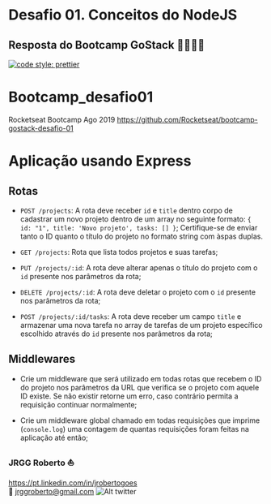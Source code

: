 # Desafio 01. Conceitos do NodeJS
## Resposta do Bootcamp GoStack 🚀👨🏻‍🚀 

[![code style: prettier](https://img.shields.io/twitter/follow/jrggroberto.svg?label=follow+jrggroberto&style=flat-square)](https://twitter.com/jrggroberto)


# Bootcamp_desafio01
Rocketseat Bootcamp Ago 2019
https://github.com/Rocketseat/bootcamp-gostack-desafio-01

# Aplicação usando Express

## Rotas

- `POST /projects`: A rota deve receber `id` e `title` dentro corpo de cadastrar um novo projeto dentro de um array no seguinte formato: `{ id: "1", title: 'Novo projeto', tasks: [] }`; Certifique-se de enviar tanto o ID quanto o título do projeto no formato string com àspas duplas.

- `GET /projects`: Rota que lista todos projetos e suas tarefas;

- `PUT /projects/:id`: A rota deve alterar apenas o título do projeto com o `id` presente nos parâmetros da rota;

- `DELETE /projects/:id`: A rota deve deletar o projeto com o `id` presente nos parâmetros da rota;

- `POST /projects/:id/tasks`: A rota deve receber um campo `title` e armazenar uma nova tarefa no array de tarefas de um projeto específico escolhido através do `id` presente nos parâmetros da rota;

## Middlewares

- Crie um middleware que será utilizado em todas rotas que recebem o ID do projeto nos parâmetros da URL que verifica se o projeto com aquele ID existe. Se não existir retorne um erro, caso contrário permita a requisição continuar normalmente;

- Crie um middleware global chamado em todas requisições que imprime (`console.log`) uma contagem de quantas requisições foram feitas na aplicação até então;


### JRGG Roberto :sailboat:<br>
https://pt.linkedin.com/in/jrobertogoes <br>
:e-mail: jrggroberto@gmail.com
![Alt twitter](https://img.shields.io/twitter/follow/jrggroberto.svg)

